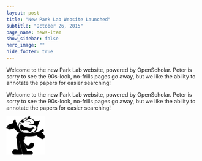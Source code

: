 ```yaml
---
layout: post
title: "New Park Lab Website Launched"
subtitle: "October 26, 2015"
page_name: news-item
show_sidebar: false
hero_image: ""
hide_footer: true
---
```


Welcome to the new Park Lab website, powered by OpenScholar. Peter is sorry to see the 90s-look, no-frills pages go away, but we like the ability to annotate the papers for easier searching!

Welcome to the new Park Lab website, powered by OpenScholar. Peter is sorry to see the 90s-look, no-frills pages go away, but we like the ability to annotate the papers for easier searching!

![Image](/img/news-images/200px-felix_the_cat.svg_.png)

